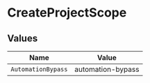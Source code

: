 # CreateProjectScope


## Values

| Name               | Value              |
| ------------------ | ------------------ |
| `AutomationBypass` | automation-bypass  |
